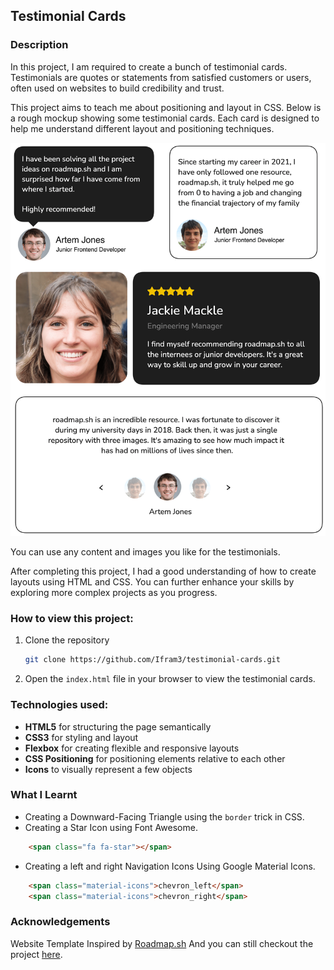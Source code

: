 ## Testimonial Cards

### Description
In this project, I am required to create a bunch of testimonial cards. Testimonials are quotes or statements from satisfied customers or users, often used on websites to build credibility and trust.

This project aims to teach me about positioning and layout in CSS. Below is a rough mockup showing some testimonial cards. Each card is designed to help me understand different layout and positioning techniques.

![rough mockup](images/testimonials-min-3j2j4.png)

You can use any content and images you like for the testimonials.

After completing this project, I had a good understanding of how to create layouts using HTML and CSS. You can further enhance your skills by exploring more complex projects as you progress.

### How to view this project:
1. Clone the repository
    ```bash
    git clone https://github.com/Ifram3/testimonial-cards.git
    ```
2. Open the `index.html` file in your browser to view the testimonial cards.

### Technologies used:
- **HTML5** for structuring the page semantically
- **CSS3** for styling and layout
- **Flexbox** for creating flexible and responsive layouts
- **CSS Positioning** for positioning elements relative to each other
- **Icons** to visually represent a few objects

### What I Learnt
- Creating a Downward-Facing Triangle using the `border` trick in CSS.
- Creating a Star Icon using Font Awesome. 
```html 
    <span class="fa fa-star"></span> 
```
- Creating a left and right Navigation Icons Using Google Material Icons.
```html
    <span class="material-icons">chevron_left</span>
    <span class="material-icons">chevron_right</span>
```

### Acknowledgements
Website Template Inspired by [Roadmap.sh](https://roadmap.sh/projects/testimonial-cards) And you can still checkout the project [here](https://roadmap.sh/projects/testimonial-cards).



